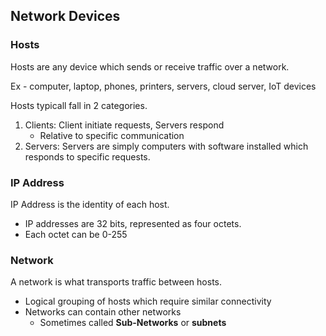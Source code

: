 ## Network Devices

### Hosts
Hosts are any device which sends or receive traffic over a network.

Ex - computer, laptop, phones, printers, servers, cloud server, IoT devices

Hosts typicall fall in 2 categories.
1. Clients: Client initiate requests, Servers respond
    - Relative to specific communication
2. Servers: Servers are simply computers with software installed which responds to specific requests.

### IP Address

IP Address is the identity of each host.
- IP addresses are 32 bits, represented as four octets.
- Each octet can be 0-255


### Network

A network is what transports traffic between hosts.
- Logical grouping of hosts which require similar connectivity
- Networks can contain other networks
    - Sometimes called **Sub-Networks** or **subnets**
